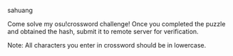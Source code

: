 sahuang

Come solve my osu!crossword challenge! Once you completed the puzzle and obtained the hash, submit it to remote server for verification.

Note: All characters you enter in crossword should be in lowercase.
